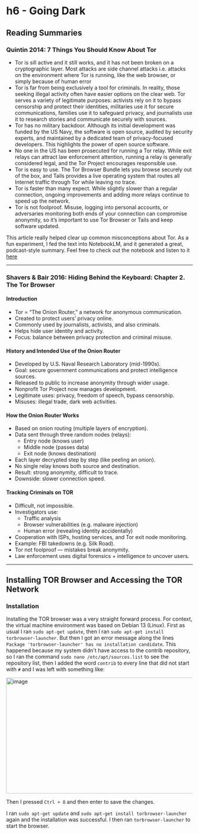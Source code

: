 # h6 - Going Dark

## Reading Summaries

### Quintin 2014: 7 Things You Should Know About Tor

- Tor is sill active and it still works, and it has not been broken on a cryptographic layer. Most attacks are side channel attacks i.e. attacks on the environment where Tor is running, like the web browser, or simply because of human error
- Tor is far from being exclusively a tool for criminals. In reality, those seeking illegal activity often have easier options on the clear web. Tor serves a variety of legitimate purposes: activists rely on it to bypass censorship and protect their identities, militaries use it for secure communications, families use it to safeguard privacy, and journalists use it to research stories and communicate securely with sources.
- Tor has no military backdoor. Although its initial development was funded by the US Navy, the software is open source, audited by security experts, and maintained by a dedicated team of privacy-focused developers. This highlights the power of open source software.
- No one in the US has been prosecuted for running a Tor relay. While exit relays can attract law enforcement attention, running a relay is generally considered legal, and the Tor Project encourages responsible use.
- Tor is easy to use. The Tor Browser Bundle lets you browse securely out of the box, and Tails provides a live operating system that routes all Internet traffic through Tor while leaving no trace.
- Tor is faster than many expect. While slightly slower than a regular connection, ongoing improvements and adding more relays continue to speed up the network.
- Tor is not foolproof. Misuse, logging into personal accounts, or adversaries monitoring both ends of your connection can compromise anonymity, so it’s important to use Tor Browser or Tails and keep software updated.

This article really helped clear up common misconceptions about Tor. As a fun experiment, I fed the text into NotebookLM, and it generated a great, podcast-style summary. Feel free to check out the notebook and listen to it [here](https://notebooklm.google.com/notebook/15e7505d-ba1f-421f-ad7d-2b3c63c33424?artifactId=93c5dde0-7728-4d38-be72-df15e3350f1a)

---

### Shavers & Bair 2016: Hiding Behind the Keyboard: Chapter 2. The Tor Browser

#### Introduction

- Tor = “The Onion Router,” a network for anonymous communication.
- Created to protect users’ privacy online.
- Commonly used by journalists, activists, and also criminals.
- Helps hide user identity and activity.
- Focus: balance between privacy protection and criminal misuse.

#### History and Intended Use of the Onion Router

- Developed by U.S. Naval Research Laboratory (mid-1990s).
- Goal: secure government communications and protect intelligence sources.
- Released to public to increase anonymity through wider usage.
- Nonprofit Tor Project now manages development.
- Legitimate uses: privacy, freedom of speech, bypass censorship.
- Misuses: illegal trade, dark web activities.

#### How the Onion Router Works

- Based on onion routing (multiple layers of encryption).
- Data sent through three random nodes (relays):
  - Entry node (knows user)
  - Middle node (passes data)
  - Exit node (knows destination)
- Each layer decrypted step by step (like peeling an onion).
- No single relay knows both source and destination.
- Result: strong anonymity, difficult to trace.
- Downside: slower connection speed.

#### Tracking Criminals on TOR

- Difficult, not impossible.
- Investigators use:
  - Traffic analysis
  - Browser vulnerabilities (e.g. malware injection)
  - Human error (revealing identity accidentally)
- Cooperation with ISPs, hosting services, and Tor exit node monitoring.
- Example: FBI takedowns (e.g. Silk Road).
- Tor not foolproof — mistakes break anonymity.
- Law enforcement uses digital forensics + intelligence to uncover users.

---

## Installing TOR Browser and Accessing the TOR Network

### Installation

Installing the TOR browser was a very straight forward process. For context, the virtual machine environment was based on Debian 13 (Linux).
First as usual I ran `sudo apt-get update`, then I ran `sudo apt-get install torbrowser-launcher`. But then I got an error message along the lines `Package 'torbrowser-launcher' has no installation candidate`. This happened because my system didn't have access to the contrib repository, so I ran the command `sudo nano /etc/apt/sources.list` to see the repository list, then I added the word `contrib` to every line that did not start with `#` and I was left with something like:

<img width="1075" height="313" alt="image" src="https://github.com/user-attachments/assets/98e6ec01-f169-41a5-a5ab-1cb9c935c510" />

Then I pressed `Ctrl + O` and then enter to save the changes.

I ran `sudo apt-get update` and `sudo apt-get install torbrowser-launcher` again and the installation was successful. I then ran `torbrowser-launcher` to start the browser.
